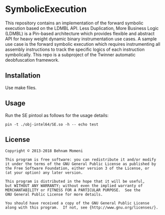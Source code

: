 # SymbolicExecution

This repository contains an implementation of the forward symbolic execution based on the LDMBL API.
Less Duplication, More Business Logic (LDMBL) is a Pin-based architecture which provides flexible and abstract API for heavy weight dynamic binary instrumentation use cases. A sample use case is the forward symbolic execution which requires instrumenting all assembly instructions to track the specific logics of each instruction symbolically.
This repo is a subproject of the Twinner automatic deobfuscation framework.

## Installation

Use make files.

## Usage

Run the SE pintool as follows for the usage details:

    pin -t ./obj-intel64/SE.so -h -- echo test

## License
    Copyright © 2013-2018 Behnam Momeni

    This program is free software: you can redistribute it and/or modify
    it under the terms of the GNU General Public License as published by
    the Free Software Foundation, either version 3 of the License, or
    (at your option) any later version.

    This program is distributed in the hope that it will be useful,
    but WITHOUT ANY WARRANTY; without even the implied warranty of
    MERCHANTABILITY or FITNESS FOR A PARTICULAR PURPOSE.  See the
    GNU General Public License for more details.

    You should have received a copy of the GNU General Public License
    along with this program.  If not, see {http://www.gnu.org/licenses/}.
